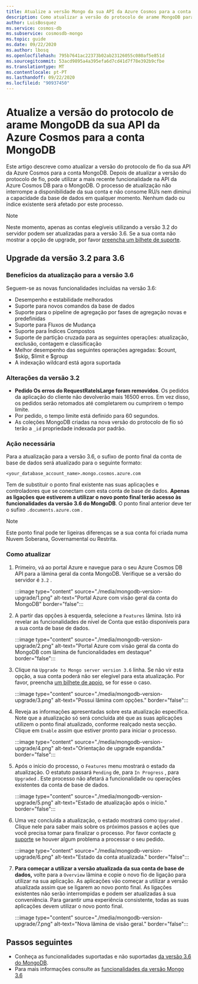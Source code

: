 ```yaml
---
title: Atualize a versão Mongo da sua API da Azure Cosmos para a conta MongoDB
description: Como atualizar a versão do protocolo de arame MongoDB para as contas API da Azure Cosmos DB existentes para as contas mongoDB
author: LuisBosquez
ms.service: cosmos-db
ms.subservice: cosmosdb-mongo
ms.topic: guide
ms.date: 09/22/2020
ms.author: lbosq
ms.openlocfilehash: 795b7641ac22373b02ab23126055c080af5e851d
ms.sourcegitcommit: 53acd9895a4a395efa6d7cd41d7f78e392b9cfbe
ms.translationtype: MT
ms.contentlocale: pt-PT
ms.lasthandoff: 09/22/2020
ms.locfileid: "90937450"
---
```

# <a name="upgrade-the-mongodb-wire-protocol-version-of-your-azure-cosmos-dbs-api-for-mongodb-account"></a>Atualize a versão do protocolo de arame MongoDB da sua API da Azure Cosmos para a conta MongoDB

Este artigo descreve como atualizar a versão do protocolo de fio da sua API da Azure Cosmos para a conta MongoDB. Depois de atualizar a versão do protocolo de fio, pode utilizar a mais recente funcionalidade na API da Azure Cosmos DB para o MongoDB. O processo de atualização não interrompe a disponibilidade da sua conta e não consome RU/s nem diminui a capacidade da base de dados em qualquer momento. Nenhum dado ou índice existente será afetado por este processo.

>[!Note]
> Neste momento, apenas as contas elegíveis utilizando a versão 3.2 do servidor podem ser atualizadas para a versão 3.6. Se a sua conta não mostrar a opção de upgrade, por favor [preencha um bilhete de suporte](https://portal.azure.com/?#blade/Microsoft_Azure_Support/HelpAndSupportBlade).

## <a name="upgrading-from-version-32-to-36"></a>Upgrade da versão 3.2 para 3.6

### <a name="benefits-of-upgrading-to-version-36"></a>Benefícios da atualização para a versão 3.6

Seguem-se as novas funcionalidades incluídas na versão 3.6:
- Desempenho e estabilidade melhorados
- Suporte para novos comandos da base de dados
- Suporte para o pipeline de agregação por fases de agregação novas e predefinidas
- Suporte para Fluxos de Mudança
- Suporte para Índices Compostos
- Suporte de partição cruzada para as seguintes operações: atualização, exclusão, contagem e classificação
- Melhor desempenho das seguintes operações agregadas: $count, $skip, $limit e $group
- A indexação wildcard está agora suportada

### <a name="changes-from-version-32"></a>Alterações da versão 3.2

- **Pedido Os erros do RequestRateIsLarge foram removidos**. Os pedidos da aplicação do cliente não devolverão mais 16500 erros. Em vez disso, os pedidos serão retomados até completarem ou cumprirem o tempo limite.
- Por pedido, o tempo limite está definido para 60 segundos.
- As coleções MongoDB criadas na nova versão do protocolo de fio só terão a `_id` propriedade indexada por padrão.

### <a name="action-required"></a>Ação necessária

Para a atualização para a versão 3.6, o sufixo de ponto final da conta de base de dados será atualizado para o seguinte formato:

```
<your_database_account_name>.mongo.cosmos.azure.com
```

Tem de substituir o ponto final existente nas suas aplicações e controladores que se conectam com esta conta de base de dados. **Apenas as ligações que estiverem a utilizar o novo ponto final terão acesso às funcionalidades da versão 3.6 do MongoDB**. O ponto final anterior deve ter o sufixo `.documents.azure.com` .

>[!Note]
> Este ponto final pode ter ligeiras diferenças se a sua conta foi criada numa Nuvem Soberana, Governamental ou Restrita.

### <a name="how-to-upgrade"></a>Como atualizar

1. Primeiro, vá ao portal Azure e navegue para o seu Azure Cosmos DB API para a lâmina geral da conta MongoDB. Verifique se a versão do servidor é `3.2` . 

    :::image type="content" source="./media/mongodb-version-upgrade/1.png" alt-text="Portal Azure com visão geral da conta do MongoDB" border="false":::

2. A partir das opções à esquerda, selecione a `Features` lâmina. Isto irá revelar as funcionalidades de nível de Conta que estão disponíveis para a sua conta de base de dados.

    :::image type="content" source="./media/mongodb-version-upgrade/2.png" alt-text="Portal Azure com visão geral da conta do MongoDB com lâmina de funcionalidades em destaque" border="false":::

3. Clique na `Upgrade to Mongo server version 3.6` linha. Se não vir esta opção, a sua conta poderá não ser elegível para esta atualização. Por favor, preencha [um bilhete de apoio,](https://portal.azure.com/?#blade/Microsoft_Azure_Support/HelpAndSupportBlade) se for esse o caso.

    :::image type="content" source="./media/mongodb-version-upgrade/3.png" alt-text="Possui lâmina com opções." border="false":::

4. Reveja as informações apresentadas sobre esta atualização específica. Note que a atualização só será concluída até que as suas aplicações utilizem o ponto final atualizado, conforme realçado nesta secção. Clique em `Enable` assim que estiver pronto para iniciar o processo.

    :::image type="content" source="./media/mongodb-version-upgrade/4.png" alt-text="Orientação de upgrade expandida." border="false":::

5. Após o início do processo, o `Features` menu mostrará o estado da atualização. O estatuto passará `Pending` de, para `In Progress` , para `Upgraded` . Este processo não afetará a funcionalidade ou operações existentes da conta de base de dados.

    :::image type="content" source="./media/mongodb-version-upgrade/5.png" alt-text="Estado de atualização após o início." border="false":::

6. Uma vez concluída a atualização, o estado mostrará como `Upgraded` . Clique nele para saber mais sobre os próximos passos e ações que você precisa tomar para finalizar o processo. Por favor contacte [o suporte](https://azure.microsoft.com/en-us/support/create-ticket/) se houver algum problema a processar o seu pedido.

    :::image type="content" source="./media/mongodb-version-upgrade/6.png" alt-text="Estado da conta atualizada." border="false":::

7. **Para começar a utilizar a versão atualizada da sua conta de base de dados,** volte para a `Overview` lâmina e copie o novo fio de ligação para utilizar na sua aplicação. As aplicações vão começar a utilizar a versão atualizada assim que se ligarem ao novo ponto final. As ligações existentes não serão interrompidas e podem ser atualizadas à sua conveniência. Para garantir uma experiência consistente, todas as suas aplicações devem utilizar o novo ponto final.

    :::image type="content" source="./media/mongodb-version-upgrade/7.png" alt-text="Nova lâmina de visão geral." border="false":::

## <a name="next-steps"></a>Passos seguintes

- Conheça as funcionalidades suportadas e não suportadas [da versão 3.6 do MongoDB](mongodb-feature-support-36.md).
- Para mais informações consulte as [funcionalidades da versão Mongo 3.6](https://devblogs.microsoft.com/cosmosdb/azure-cosmos-dbs-api-for-mongodb-now-supports-server-version-3-6/)
